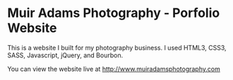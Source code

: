 # Muir Adams Photography - Porfolio Website
This is a website I built for my photography business. I used HTML3,
CSS3, SASS, Javascript, jQuery, and Bourbon. 

You can view the website live at http://www.muiradamsphotography.com